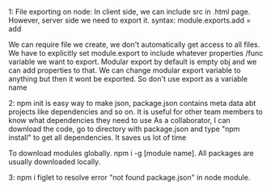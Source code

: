 1: File exporting on node:
In client side, we can include src in .html page. However, server side we need to export it.
syntax: module.exports.add = add

We can require file we create, we don't automatically get access to all files. 
We have to explicitly set module.export to include whatever properties /func variable we want to export. 
Modular export by default is empty obj and we can add properties to that. 
We can change modular export variable to anything but then it wont be exported. So don't use export as a variable name

2: npm init is easy way to make json, package.json contains meta data abt projects like dependencies and so on. 
It is useful for other team members to know what dependencies they need to use
As a collaborator, I can download the code, go to directory with package.json and type "npm install" to get all dependencies. It saves us lot of time

To download modules globally. npm i -g [module name]. All packages are usually downloaded locally.

3: npm i figlet to resolve error "not found package.json" in node module.

